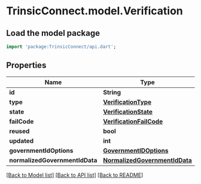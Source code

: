 # TrinsicConnect.model.Verification

## Load the model package
```dart
import 'package:TrinsicConnect/api.dart';
```

## Properties
Name | Type | Description | Notes
------------ | ------------- | ------------- | -------------
**id** | **String** |  | [optional] 
**type** | [**VerificationType**](VerificationType.md) |  | [optional] 
**state** | [**VerificationState**](VerificationState.md) |  | [optional] 
**failCode** | [**VerificationFailCode**](VerificationFailCode.md) |  | [optional] 
**reused** | **bool** |  | [optional] 
**updated** | **int** |  | [optional] 
**governmentIdOptions** | [**GovernmentIDOptions**](GovernmentIDOptions.md) |  | [optional] 
**normalizedGovernmentIdData** | [**NormalizedGovernmentIdData**](NormalizedGovernmentIdData.md) |  | [optional] 

[[Back to Model list]](../README.md#documentation-for-models) [[Back to API list]](../README.md#documentation-for-api-endpoints) [[Back to README]](../README.md)


